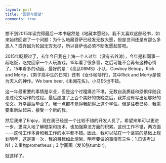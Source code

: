 ```yaml
---
layout: post
title: "回顾与展望"
comments: true
---
```

想不到2015年读完得最后一本书居然是《地藏本愿经》。我不太喜欢这部经书，如来始终回避了一个问题：为什么地藏菩萨已经发无数大愿，但是世间还是有那么多恶人？或许因为轮回无穷无尽，所以菩萨也必须不断发愿起誓吧。

2015年眨眼过了，去年今日我在上海一个人过年（没有去外滩），今年是和同事一起吃饭，吃完回家一个人玩游戏。15年看了很多番，之后可能不会再有这种心情了。15年看多的动画，最好的是：《高达08MS》小队，Cowboy Bebop，Rick and Morty，《男子高中生的日常》还有《女仆咖啡厅》，其中Rick and Morty是惊为天人的神作。We bare beer,《未闻花名》，小马E5也不错。

这一年最重要的事情是毕业，但是这个过程痛苦不堪，无数自我质疑和恐惧伴随我走过论文写作的过程。最后虚度了上百个美好的夜晚之后，我并没有写出足够好的论文。万幸最后毕业了。我一点都不觉得我配得上这个学位。但是往者已矣，我需要重新站起来，接受一个新的我。

然后我来了Enjoy，现在我已经是一个比较不错的开发人员了。希望来年可以更进一步，更深入地了解框架和技术，也加强算法方面的积累。这份工作不错，两方面——这份工作本身和我工作的水平都不错。因此，我可以站在一个坚实的基础上规划明年，这是第一次，我的目标如此清晰。明年要做的事情有三件：1.日语考过N1；2.重构prometheus；3.学画画（发10张tumblr)。

就这样了。